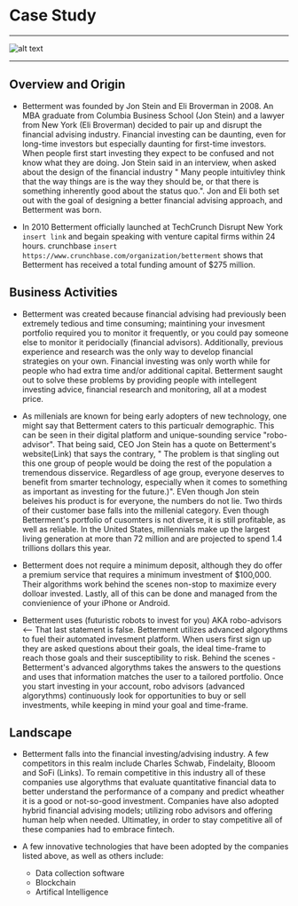 
# Case Study
***
![alt text](https://i2.wp.com/www.juststartinvesting.com/wp-content/uploads/2019/08/Is-Betterment-Worth-It-Feature.png?fit=1600%2C800&ssl=1)
***
## Overview and Origin

* Betterment was founded by Jon Stein and Eli Broverman in 2008. An MBA graduate from Columbia Business School (Jon Stein) and a lawyer from New York (Eli Broverman) decided to pair up and disrupt the financial advising industry. Financial investing can be daunting, even for long-time investors but especially daunting for first-time investors. When people first start investing they expect to be confused and not know what they are doing. Jon Stein said in an interview, when asked about the design of the financial industry " Many people intuitivley think that the way things are is the way they should be, or that there is something inherently good about the status quo.". Jon and Eli both set out with the goal of designing a better financial advising approach, and Betterment was born. 

* In 2010 Betterment officially launched at TechCrunch Disrupt New York ```insert link``` and begain speaking with venture capital firms within 24 hours. crunchbase ``` insert https://www.crunchbase.com/organization/betterment ``` shows that Betterment has received a total funding amount of $275 million.

## Business Activities

* Betterment was created because financial advising had previously been extremely tedious and time consuming; maintining your invesment portfolio required you to monitor it frequently, or you could pay someone else to monitor it peridocially (financial advisors). Additionally, previous experience and research was the only way to develop financial strategies on your own. Financial investing was only worth while for people who had extra time and/or additional capital. Betterment saught out to solve these problems by providing people with intellegent investing advice, financial research and monitoring, all at a modest price.

* As millenials are known for being early adopters of new technology, one might say that Betterment caters to this particualr demographic. This can be seen in their digital platform and unique-sounding service "robo-advisor".  That being said, CEO Jon Stein has a quote on Betterment's website(Link) that says the contrary, " The problem is that singling out this one group of people would be doing the rest of the population a tremendous disservice. Regardless of age group, everyone deserves to benefit from smarter technology, especially when it comes to something as important as investing for the future.)". EVen though Jon stein beleives his product is for everyone, the numbers do not lie. Two thirds of their customer base falls into the millenial category. Even though Betterment's portfolio of cusomters is not diverse, it is still profitable, as well as reliable. In the United States, millennials make up the largest living generation at more than 72 million and are projected to spend 1.4 trillions dollars this year.

* Betterment does not require a minimum deposit, although they do offer a premium service that requires a minimum investment of $100,000. Their algorithms work behind the scenes non-stop to maximize every dolloar invested. Lastly, all of this can be done and managed from the convienience of your iPhone or Android.

* Betterment uses (futuristic robots to invest for you) AKA robo-advisors <-- That last statement is false. Betterment utilizes advanced algorythms to fuel their automated invesment platform. When users first sign up they are asked questions about their goals, the ideal time-frame to reach those goals and their susceptibility to risk. Behind the scenes - Betterment's advanced algorythms takes the answers to the questions and uses that information matches the user to a tailored portfolio. Once you start investing in your account, robo advisors (advanced algorythms) continuously look for opportunities to buy or sell investments, while keeping in mind your goal and time-frame. 

## Landscape 

* Betterment falls into the financial investing/advising industry. A few competitors in this realm include Charles Schwab, Findelaity, Blooom and SoFi (Links). To remain competitive in this industry all of these companies use algorythms that evaluate quantitative financial data to better understand the performance of a company and predict wheather it is a good or not-so-good investment. Companies have also adopted hybrid financial advising models; utilizing robo advisors and offering human help when needed. Ultimatley, in order to stay competitive all of these companies had to embrace fintech.

* A few innovative technologies that have been adopted by the companies listed above, as well as others include:

    * Data collection software
    * Blockchain
    * Artifical Intelligence

